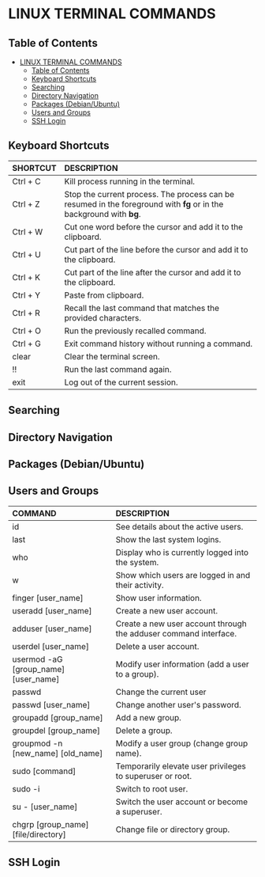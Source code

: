 # LINUX TERMINAL COMMANDS

## Table of Contents

- [LINUX TERMINAL COMMANDS](#linux-terminal-commands)
  - [Table of Contents](#table-of-contents)
  - [Keyboard Shortcuts](#keyboard-shortcuts)
  - [Searching](#searching)
  - [Directory Navigation](#directory-navigation)
  - [Packages (Debian/Ubuntu)](#packages-debianubuntu)
  - [Users and Groups](#users-and-groups)
  - [SSH Login](#ssh-login)

## Keyboard Shortcuts

| SHORTCUT  | DESCRIPTION                           |
|:--------- |:--------------------------------------|
|Ctrl + C   |Kill process running in the terminal.  |
|Ctrl + Z   |Stop the current process. The process can be resumed in the foreground with **fg** or in the background with **bg**.|
|Ctrl + W   |Cut one word before the cursor and add it to the clipboard.|
|Ctrl + U   |Cut part of the line before the cursor and add it to the clipboard.|
|Ctrl + K   |Cut part of the line after the cursor and add it to the clipboard.|
|Ctrl + Y   |Paste from clipboard.|
|Ctrl + R   |Recall the last command that matches the provided characters.|
|Ctrl + O   |Run the previously recalled command.|
|Ctrl + G   |Exit command history without running a command.|
|clear      |Clear the terminal screen.|
|!!         |Run the last command again.|
|exit       |Log out of the current session.|


## Searching

## Directory Navigation

## Packages (Debian/Ubuntu)

## Users and Groups

| COMMAND                               | DESCRIPTION                                                       |
|:--------------------------------------|:------------------------------------------------------------------|
|id                                     | See details about the active users.                               |
|last                                   |Show the last system logins.                                       |
|who                                    |Display who is currently logged into the system.                   |
|w                                      |Show which users are logged in and their activity.                 |
|finger [user_name]                     |Show user information.                                             |
|useradd [user_name]                    |Create a new user account.                                         |
|adduser [user_name]                    |Create a new user account through the adduser command interface.   |
|userdel [user_name]                    |Delete a user account.                                             |
|usermod -aG [group_name] [user_name]   |Modify user information (add a user to a group).                   |
|passwd                                 |Change the current user                                            |
|passwd [user_name]                     |Change another user's password.                                    |                  
|groupadd [group_name]                  |Add a new group.                                                   |
|groupdel [group_name]                  |Delete a group.                                                    |
|groupmod -n [new_name] [old_name]      |Modify a user group (change group name).                           |
|sudo [command]                         |Temporarily elevate user privileges to superuser or root.          |
|sudo -i                                |Switch to root user.                                               |
|su - [user_name]                       |Switch the user account or become a superuser.                     |
|chgrp [group_name] [file/directory]    |Change file or directory group.                                    |

## SSH Login
